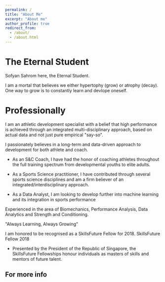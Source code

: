 ```yaml
---
permalink: /
title: "About Me"
excerpt: "About me"
author_profile: true
redirect_from: 
  - /about/
  - /about.html
---
```


The Eternal Student
======
Sofyan Sahrom here, the Eternal Student. 

I am a mortal that believes we either hypertophy (grow) or atrophy (decay). One way to grow is to constantly learn and devlope oneself.

Professionally
======

I am an athletic development specialist with a belief that high performance is achieved through an integrated multi-disciplinary approach, based on actual data and not just pure empirical "say-so". 

I passionately believes in a long-term and data-driven approach to development for both athlete and coach.

- As an S&C Coach, I have had the honor of coaching athletes throughout the full training spectrum from developmental youths to elite adults. 

- As a Sports Science practitioner, I have contributed through several sports science disciplines and am a firm believer of an integrated/interdisciplinary approach. 

- As a Data Analyst, I am looking to develop further into machine learning and its integration in sports performance

Experienced in the area of Biomechanics, Performance Analysis, Data Analytics and Strength and Conditioning. 

"Always Learning, Always Growing"

I am honored to be recognised as a SkillsFuture Fellow for 2018. 
SkillsFuture Fellow 2018

* Presented by the President of the Republic of Singapore, the SkillsFuture Fellowships honour individuals as masters of skills and mentors of future talent.

For more info
------

